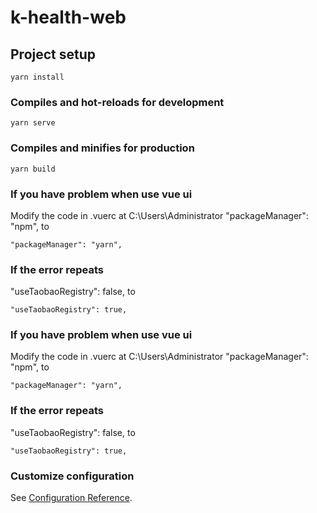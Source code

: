 # k-health-web

## Project setup

```
yarn install
```

### Compiles and hot-reloads for development

```
yarn serve
```

### Compiles and minifies for production

```
yarn build
```
### If you have problem when use vue ui
Modify the code in .vuerc at C:\Users\Administrator
"packageManager": "npm", to
```
"packageManager": "yarn",
```
### If the error repeats
"useTaobaoRegistry": false, to
```
"useTaobaoRegistry": true,
```

### If you have problem when use vue ui

Modify the code in .vuerc at C:\Users\Administrator
"packageManager": "npm", to

```
"packageManager": "yarn",
```

### If the error repeats

"useTaobaoRegistry": false, to

```
"useTaobaoRegistry": true,
```

### Customize configuration

See [Configuration Reference](https://cli.vuejs.org/config/).
